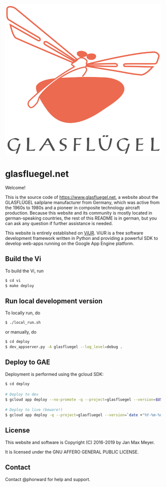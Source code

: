![Glasflügel Logo](deploy/static/images/glasfluegel_logo_full.svg)

# glasfluegel.net

Welcome!

This is the source code of https://www.glasfluegel.net, a website about the GLASFLÜGEL sailplane manufacturer from Germany, which was active from the 1960s to 1980s and a pioneer in composite technology aircraft production. Because this website and its community is mostly located in german-speaking countries, the rest of this README is in german, but you can ask any question if further assistance is needed.

This website is entirely established on [ViUR](https://viur.is). ViUR is a free software development framework written in Python and providing a powerful SDK to develop web-apps running on the Google App Engine platform.

## Build the Vi

To build the Vi, run

```bash
$ cd vi
$ make deploy
```

## Run local development version

To locally run, do

```bash
$ ./local_run.sh
```

or manually, do

```bash
$ cd deploy
$ dev_appserver.py -A glasfluegel --log_level=debug .
```

## Deploy to GAE

Deployment is performed using the gcloud SDK:

```bash
$ cd deploy

# Deploy to dev
$ gcloud app deploy --no-promote -q --project=glasfluegel --version=$USER-dev

# Deploy to live (beware!)
$ gcloud app deploy -q --project=glasfluegel --version=`date +"%Y-%m-%d"-$USER`
```

## License

This website and software is Copyright (C) 2016-2019 by Jan Max Meyer.

It is licensed under the GNU AFFERO GENERAL PUBLIC LICENSE.

## Contact

Contact @phorward for help and support.
